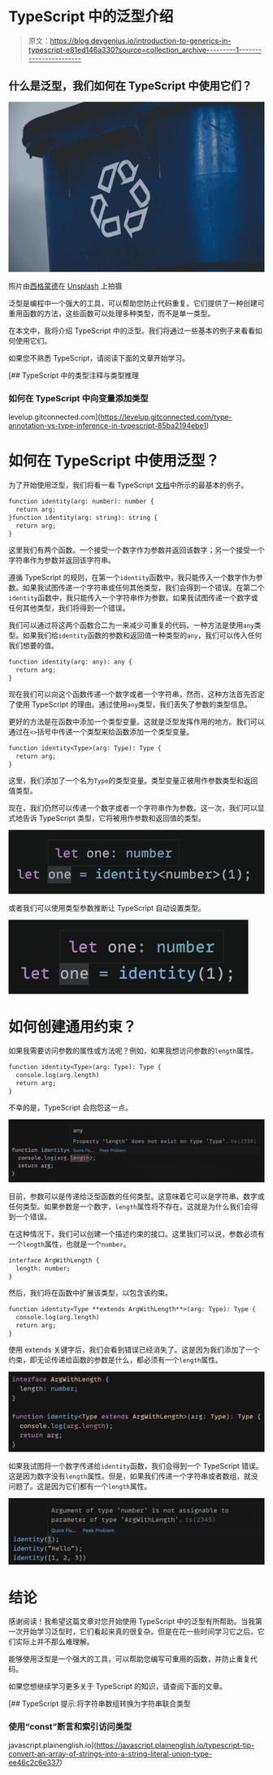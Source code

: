 # TypeScript 中的泛型介绍

> 原文：<https://blog.devgenius.io/introduction-to-generics-in-typescript-e81ed146a330?source=collection_archive---------1----------------------->

## 什么是泛型，我们如何在 TypeScript 中使用它们？

![](img/b262506c62dba451e4ee0c1dc31ca92a.png)

照片由[西格蒙德](https://unsplash.com/@sigmund?utm_source=medium&utm_medium=referral)在 [Unsplash](https://unsplash.com?utm_source=medium&utm_medium=referral) 上拍摄

泛型是编程中一个强大的工具，可以帮助您防止代码重复。它们提供了一种创建可重用函数的方法，这些函数可以处理多种类型，而不是单一类型。

在本文中，我将介绍 TypeScript 中的泛型。我们将通过一些基本的例子来看看如何使用它们。

如果您不熟悉 TypeScript，请阅读下面的文章开始学习。

[](https://levelup.gitconnected.com/type-annotation-vs-type-inference-in-typescript-85ba2194ebe1) [## TypeScript 中的类型注释与类型推理

### 如何在 TypeScript 中向变量添加类型

levelup.gitconnected.com](https://levelup.gitconnected.com/type-annotation-vs-type-inference-in-typescript-85ba2194ebe1) 

# 如何在 TypeScript 中使用泛型？

为了开始使用泛型，我们将看一看 TypeScript [文档](https://www.typescriptlang.org/docs/handbook/2/generics.html#hello-world-of-generics)中所示的最基本的例子。

```
function identity(arg: number): number {
  return arg;
}function identity(arg: string): string {
  return arg;
}
```

这里我们有两个函数。一个接受一个数字作为参数并返回该数字；另一个接受一个字符串作为参数并返回该字符串。

遵循 TypeScript 的规则，在第一个`identity`函数中，我只能传入一个数字作为参数。如果我试图传递一个字符串或任何其他类型，我们会得到一个错误。在第二个`identity`函数中，我只能传入一个字符串作为参数。如果我试图传递一个数字或任何其他类型，我们将得到一个错误。

我们可以通过将这两个函数合二为一来减少可重复的代码。一种方法是使用`any`类型。如果我们给`identity`函数的参数和返回值一种类型的`any`，我们可以传入任何我们想要的值。

```
function identity(arg: any): any {
  return arg;
}
```

现在我们可以向这个函数传递一个数字或者一个字符串。然而，这种方法首先否定了使用 TypeScript 的理由。通过使用`any`类型，我们丢失了参数的类型信息。

更好的方法是在函数中添加一个类型变量。这就是泛型发挥作用的地方。我们可以通过在`<>`括号中传递一个类型来给函数添加一个类型变量。

```
function identity<Type>(arg: Type): Type {
  return arg;
}
```

这里，我们添加了一个名为`Type`的类型变量。类型变量正被用作参数类型和返回值类型。

现在，我们仍然可以传递一个数字或者一个字符串作为参数。这一次，我们可以显式地告诉 TypeScript 类型，它将被用作参数和返回值的类型。

![](img/4ded89faab0cfa4b7b43d98cf0dc8d85.png)

或者我们可以使用类型参数推断让 TypeScript 自动设置类型。

![](img/22957ee04c7d438a2ced201f451ca5b5.png)

# 如何创建通用约束？

如果我需要访问参数的属性或方法呢？例如，如果我想访问参数的`length`属性。

```
function identity<Type>(arg: Type): Type {
  console.log(arg.length)
  return arg;
}
```

不幸的是，TypeScript 会抱怨这一点。

![](img/11b09843962ec65ea11fc7bf763768b8.png)

目前，参数可以是传递给泛型函数的任何类型。这意味着它可以是字符串、数字或任何类型。如果参数是一个数字，`length`属性将不存在。这就是为什么我们会得到一个错误。

在这种情况下，我们可以创建一个描述约束的接口。这里我们可以说，参数必须有一个`length`属性，也就是一个`number`。

```
interface ArgWithLength {
  length: number;
}
```

然后，我们将在函数中扩展该类型，以包含该约束。

```
function identity<Type **extends ArgWithLength**>(arg: Type): Type {
  console.log(arg.length)
  return arg;
}
```

使用 extends 关键字后，我们会看到错误已经消失了。这是因为我们添加了一个约束，即无论传递给函数的参数是什么，都必须有一个`length`属性。

![](img/05372621ff33c450cf7cfb73afb7d265.png)

如果我试图将一个数字传递给`identity`函数，我们会得到一个 TypeScript 错误。这是因为数字没有`length`属性。但是，如果我们传递一个字符串或者数组，就没问题了。这是因为它们都有一个`length`属性。

![](img/76a8433d7989a2190f36266a97f5d323.png)

# 结论

感谢阅读！我希望这篇文章对您开始使用 TypeScript 中的泛型有所帮助。当我第一次开始学习泛型时，它们看起来真的很复杂。但是在花一些时间学习它之后，它们实际上并不那么难理解。

能够使用泛型是一个强大的工具，可以帮助您编写可重用的函数，并防止重复代码。

如果您想继续学习更多关于 TypeScript 的知识，请查阅下面的文章。

[](https://javascript.plainenglish.io/typescript-tip-convert-an-array-of-strings-into-a-string-literal-union-type-ee46c2c6e337) [## TypeScript 提示:将字符串数组转换为字符串联合类型

### 使用“const”断言和索引访问类型

javascript.plainenglish.io](https://javascript.plainenglish.io/typescript-tip-convert-an-array-of-strings-into-a-string-literal-union-type-ee46c2c6e337)